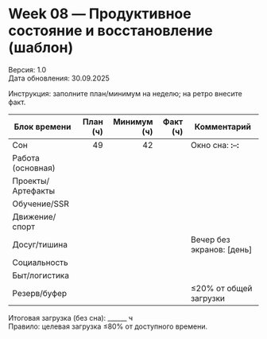 # Week 08 — Продуктивное состояние и восстановление (шаблон)

Версия: 1.0  
Дата обновления: 30.09.2025

Инструкция: заполните план/минимум на неделю; на ретро внесите факт.

| Блок времени | План (ч) | Минимум (ч) | Факт (ч) | Комментарий |
|---|---:|---:|---:|---|
| Сон | 49 | 42 |  | Окно сна: __:__–__:__ |
| Работа (основная) |  |  |  | |
| Проекты/Артефакты |  |  |  | |
| Обучение/SSR |  |  |  | |
| Движение/спорт |  |  |  | |
| Досуг/тишина |  |  |  | Вечер без экранов: [день] |
| Социальность |  |  |  | |
| Быт/логистика |  |  |  | |
| Резерв/буфер |  |  |  | ≤20% от общей загрузки |

Итоговая загрузка (без сна): ______ ч  
Правило: целевая загрузка ≤80% от доступного времени.
